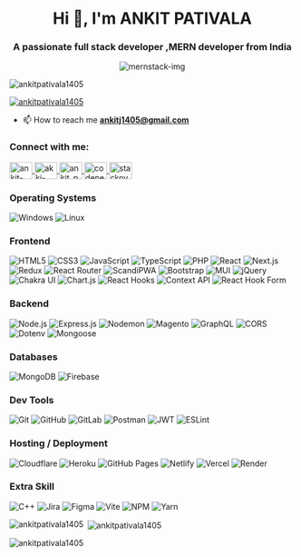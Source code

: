 <h1 align="center">Hi 👋, I'm ANKIT PATIVALA</h1>

<h3 align="center">A passionate full stack developer ,MERN developer from India</h3>

<div align="center"> 
    <img src="https://github.com/user-attachments/assets/020bd4e7-1939-4935-af5e-c51666cd33a2" alt="mernstack-img" />
</div>

<p align="left"> <img src="https://komarev.com/ghpvc/?username=ankitpativala1405&label=Profile%20views&color=0e75b6&style=flat" alt="ankitpativala1405" /> </p>

<p align="left"> <a href="https://github.com/ryo-ma/github-profile-trophy"><img src="https://github-profile-trophy.vercel.app/?username=ankitpativala1405" alt="ankitpativala1405" /></a> </p>

- 📫 How to reach me **ankitj1405@gmail.com**

<h3 align="left">Connect with me:</h3>
<p align="left">
  <!-- LinkedIn -->
<a href="https://linkedin.com/in/ankit-pativala-b2b02a194" target="_blank">
    <img align="center" src="https://raw.githubusercontent.com/rahuldkjain/github-profile-readme-generator/master/src/images/icons/Social/linked-in-alt.svg" alt="ankit-pativala" height="30" width="40" />
</a>

<!-- Facebook -->
  <a href="https://www.facebook.com/people/akki-pativala/pfbid0yricvwqbrq7hwjn8pjj25xv3bmgwt79y3s9asxdrauwlqaea44e94f8s2q6fxvh5l" target="_blank">
    <img align="center" src="https://raw.githubusercontent.com/rahuldkjain/github-profile-readme-generator/master/src/images/icons/Social/facebook.svg" alt="akki-pativala" height="30" width="40" />
  </a>

  <!-- Instagram -->
  <a href="https://instagram.com/ankit_pativala_1405" target="_blank">
    <img align="center" src="https://raw.githubusercontent.com/rahuldkjain/github-profile-readme-generator/master/src/images/icons/Social/instagram.svg" alt="ankit_pativala_1405" height="30" width="40" />
  </a>

  <!-- CodePen -->
  <a href="https://codepen.io/ankitpativala1405" target="_blank">
    <img align="center" src="https://raw.githubusercontent.com/rahuldkjain/github-profile-readme-generator/master/src/images/icons/Social/codepen.svg" alt="codepen" height="30" width="40" />
  </a>

  <!-- Stack Overflow -->
  <a href="https://stackoverflow.com/users/31350298/ankit-pativala" target="_blank">
    <img align="center" src="https://raw.githubusercontent.com/rahuldkjain/github-profile-readme-generator/master/src/images/icons/Social/stack-overflow.svg" alt="stackoverflow" height="30" width="40" />
  </a>
</p>

<!--
<h3 align="left">Languages and Tools:</h3>
<p align="left">
  <img src="https://img.shields.io/badge/C++-00599C?style=for-the-badge&logo=c%2B%2B&logoColor=white" alt="C++" />
  <img src="https://img.shields.io/badge/CSS3-1572B6?style=for-the-badge&logo=css3&logoColor=white" alt="CSS3" />
  <img src="https://img.shields.io/badge/JavaScript-F7DF1E?style=for-the-badge&logo=javascript&logoColor=black" alt="JavaScript" />
  <img src="https://img.shields.io/badge/HTML5-E34F26?style=for-the-badge&logo=html5&logoColor=white" alt="HTML5" />
  <img src="https://img.shields.io/badge/TypeScript-3178C6?style=for-the-badge&logo=typescript&logoColor=white" alt="TypeScript" />
  <img src="https://img.shields.io/badge/C-00599C?style=for-the-badge&logo=c&logoColor=white" alt="C" />
  <img src="https://img.shields.io/badge/Cloudflare-F38020?style=for-the-badge&logo=cloudflare&logoColor=white" alt="Cloudflare" />
  <img src="https://img.shields.io/badge/Heroku-430098?style=for-the-badge&logo=heroku&logoColor=white" alt="Heroku" />
  <img src="https://img.shields.io/badge/GitHub%20Pages-222222?style=for-the-badge&logo=github&logoColor=white" alt="GitHub Pages" />
  <img src="https://img.shields.io/badge/Firebase-FFCA28?style=for-the-badge&logo=firebase&logoColor=black" alt="Firebase" />
  <img src="https://img.shields.io/badge/Netlify-00C7B7?style=for-the-badge&logo=netlify&logoColor=white" alt="Netlify" />
  <img src="https://img.shields.io/badge/Vercel-000000?style=for-the-badge&logo=vercel&logoColor=white" alt="Vercel" />
  <img src="https://img.shields.io/badge/Render-46E3B7?style=for-the-badge&logo=render&logoColor=white" alt="Render" />
  <img src="https://img.shields.io/badge/Bootstrap-7952B3?style=for-the-badge&logo=bootstrap&logoColor=white" alt="Bootstrap" />
  <img src="https://img.shields.io/badge/Context%20API-61DAFB?style=for-the-badge&logo=react&logoColor=black" alt="Context API" />
  <img src="https://img.shields.io/badge/Express.js-000000?style=for-the-badge&logo=express&logoColor=white" alt="Express.js" />
  <img src="https://img.shields.io/badge/jQuery-0769AD?style=for-the-badge&logo=jquery&logoColor=white" alt="jQuery" />
  <img src="https://img.shields.io/badge/JWT-000000?style=for-the-badge&logo=jsonwebtokens&logoColor=white" alt="JWT" />
  <img src="https://img.shields.io/badge/MUI-007FFF?style=for-the-badge&logo=mui&logoColor=white" alt="MUI" />
  <img src="https://img.shields.io/badge/Nodemon-76D04B?style=for-the-badge&logo=nodemon&logoColor=white" alt="Nodemon" />
  <img src="https://img.shields.io/badge/Node.js-339933?style=for-the-badge&logo=nodedotjs&logoColor=white" alt="Node.js" />
  <img src="https://img.shields.io/badge/Next.js-000000?style=for-the-badge&logo=nextdotjs&logoColor=white" alt="Next.js" />
  <img src="https://img.shields.io/badge/NPM-CB3837?style=for-the-badge&logo=npm&logoColor=white" alt="NPM" />
  <img src="https://img.shields.io/badge/React-20232A?style=for-the-badge&logo=react&logoColor=61DAFB" alt="React" />
  <img src="https://img.shields.io/badge/React%20Router-CA4245?style=for-the-badge&logo=reactrouter&logoColor=white" alt="React Router" />
  <img src="https://img.shields.io/badge/Redux-764ABC?style=for-the-badge&logo=redux&logoColor=white" alt="Redux" />
  <img src="https://img.shields.io/badge/Vite-646CFF?style=for-the-badge&logo=vite&logoColor=white" alt="Vite" />
  <img src="https://img.shields.io/badge/MongoDB-47A248?style=for-the-badge&logo=mongodb&logoColor=white" alt="MongoDB" />
  <img src="https://img.shields.io/badge/Figma-F24E1E?style=for-the-badge&logo=figma&logoColor=white" alt="Figma" />
  <img src="https://img.shields.io/badge/Git-F05032?style=for-the-badge&logo=git&logoColor=white" alt="Git" />
  <img src="https://img.shields.io/badge/GitHub-181717?style=for-the-badge&logo=github&logoColor=white" alt="GitHub" />
  <img src="https://img.shields.io/badge/GitLab-FC6D26?style=for-the-badge&logo=gitlab&logoColor=white" alt="GitLab" />
  <img src="https://img.shields.io/badge/Postman-FF6C37?style=for-the-badge&logo=postman&logoColor=white" alt="Postman" />
  <img src="https://img.shields.io/badge/Twilio-F22F46?style=for-the-badge&logo=twilio&logoColor=white" alt="Twilio" />
  <img src="https://img.shields.io/badge/Magento-FF6600?style=for-the-badge&logo=magento&logoColor=white" alt="Magento" />
  <img src="https://img.shields.io/badge/GraphQL-E10098?style=for-the-badge&logo=graphql&logoColor=white" alt="GraphQL" />
  <img src="https://img.shields.io/badge/ScandiPWA-1DBF73?style=for-the-badge&logo=react&logoColor=white" alt="ScandiPWA" />
  <img src="https://img.shields.io/badge/Windows-0078D6?style=for-the-badge&logo=windows&logoColor=white" alt="Windows" />
  <img src="https://img.shields.io/badge/Linux-FCC624?style=for-the-badge&logo=linux&logoColor=black" alt="Linux" />
</p> -->

<h3>Operating Systems</h3>
<p align="left">
  <img src="https://img.shields.io/badge/Windows-0078D6?style=for-the-badge&logo=windows&logoColor=white" alt="Windows" />
  <img src="https://img.shields.io/badge/Linux-FCC624?style=for-the-badge&logo=linux&logoColor=black" alt="Linux" />
</p>

<h3>Frontend</h3>
<p align="left">
  <img src="https://img.shields.io/badge/HTML5-E34F26?style=for-the-badge&logo=html5&logoColor=white" alt="HTML5" />
  <img src="https://img.shields.io/badge/CSS3-1572B6?style=for-the-badge&logo=css3&logoColor=white" alt="CSS3" />
  <img src="https://img.shields.io/badge/JavaScript-F7DF1E?style=for-the-badge&logo=javascript&logoColor=black" alt="JavaScript" />
  <img src="https://img.shields.io/badge/TypeScript-3178C6?style=for-the-badge&logo=typescript&logoColor=white" alt="TypeScript" />
  <img src="https://img.shields.io/badge/PHP-777BB4?style=for-the-badge&logo=php&logoColor=white" alt="PHP" />
  <img src="https://img.shields.io/badge/React-20232A?style=for-the-badge&logo=react&logoColor=61DAFB" alt="React" />
  <img src="https://img.shields.io/badge/Next.js-000000?style=for-the-badge&logo=nextdotjs&logoColor=white" alt="Next.js" />
  <img src="https://img.shields.io/badge/Redux-764ABC?style=for-the-badge&logo=redux&logoColor=white" alt="Redux" />
  <img src="https://img.shields.io/badge/React%20Router-CA4245?style=for-the-badge&logo=reactrouter&logoColor=white" alt="React Router" />
  <img src="https://img.shields.io/badge/ScandiPWA-1DBF73?style=for-the-badge&logo=react&logoColor=white" alt="ScandiPWA" />
  <img src="https://img.shields.io/badge/Bootstrap-7952B3?style=for-the-badge&logo=bootstrap&logoColor=white" alt="Bootstrap" />
  <img src="https://img.shields.io/badge/MUI-007FFF?style=for-the-badge&logo=mui&logoColor=white" alt="MUI" />
  <img src="https://img.shields.io/badge/jQuery-0769AD?style=for-the-badge&logo=jquery&logoColor=white" alt="jQuery" />
  <img src="https://img.shields.io/badge/Chakra_UI-319795?style=for-the-badge&logo=chakraui&logoColor=white" alt="Chakra UI" />
  <img src="https://img.shields.io/badge/Chart.js-FF6384?style=for-the-badge&logo=chartdotjs&logoColor=white" alt="Chart.js" />
  <img src="https://img.shields.io/badge/React%20Hooks-61DAFB?style=for-the-badge&logo=react&logoColor=black" alt="React Hooks" />
  <img src="https://img.shields.io/badge/Context%20API-61DAFB?style=for-the-badge&logo=react&logoColor=black" alt="Context API" />
  <img src="https://img.shields.io/badge/React%20Hook%20Form-EC5990?style=for-the-badge&logo=react&logoColor=white" alt="React Hook Form" />
</p>

<h3>Backend</h3>
<p align="left">
  <img src="https://img.shields.io/badge/Node.js-339933?style=for-the-badge&logo=nodedotjs&logoColor=white" alt="Node.js" />
  <img src="https://img.shields.io/badge/Express.js-000000?style=for-the-badge&logo=express&logoColor=white" alt="Express.js" />
  <img src="https://img.shields.io/badge/Nodemon-76D04B?style=for-the-badge&logo=nodemon&logoColor=white" alt="Nodemon" />
  <img src="https://img.shields.io/badge/Magento-FF6600?style=for-the-badge&logo=magento&logoColor=white" alt="Magento" />
  <img src="https://img.shields.io/badge/GraphQL-E10098?style=for-the-badge&logo=graphql&logoColor=white" alt="GraphQL" />
  <img src="https://img.shields.io/badge/CORS-339933?style=for-the-badge&logo=apache&logoColor=white" alt="CORS" />
  <img src="https://img.shields.io/badge/dotenv-000000?style=for-the-badge&logo=dotenv&logoColor=white" alt="Dotenv" />
  <img src="https://img.shields.io/badge/Mongoose-880000?style=for-the-badge&logo=mongoose&logoColor=white" alt="Mongoose" />
</p>

<h3>Databases</h3>
<p align="left">
  <img src="https://img.shields.io/badge/MongoDB-47A248?style=for-the-badge&logo=mongodb&logoColor=white" alt="MongoDB" />
  <img src="https://img.shields.io/badge/Firebase-FFCA28?style=for-the-badge&logo=firebase&logoColor=black" alt="Firebase" />
</p>

<h3>Dev Tools</h3>
<p align="left">
  <img src="https://img.shields.io/badge/Git-F05032?style=for-the-badge&logo=git&logoColor=white" alt="Git" />
  <img src="https://img.shields.io/badge/GitHub-181717?style=for-the-badge&logo=github&logoColor=white" alt="GitHub" />
  <img src="https://img.shields.io/badge/GitLab-FC6D26?style=for-the-badge&logo=gitlab&logoColor=white" alt="GitLab" />
  <img src="https://img.shields.io/badge/Postman-FF6C37?style=for-the-badge&logo=postman&logoColor=white" alt="Postman" />
  <img src="https://img.shields.io/badge/JWT-000000?style=for-the-badge&logo=jsonwebtokens&logoColor=white" alt="JWT" />
  <img src="https://img.shields.io/badge/ESLint-4B32C3?style=for-the-badge&logo=eslint&logoColor=white" alt="ESLint" />
</p>

<h3>Hosting / Deployment</h3>
<p align="left">
  <img src="https://img.shields.io/badge/Cloudflare-F38020?style=for-the-badge&logo=cloudflare&logoColor=white" alt="Cloudflare" />
  <img src="https://img.shields.io/badge/Heroku-430098?style=for-the-badge&logo=heroku&logoColor=white" alt="Heroku" />
  <img src="https://img.shields.io/badge/GitHub%20Pages-222222?style=for-the-badge&logo=github&logoColor=white" alt="GitHub Pages" />
  <img src="https://img.shields.io/badge/Netlify-00C7B7?style=for-the-badge&logo=netlify&logoColor=white" alt="Netlify" />
  <img src="https://img.shields.io/badge/Vercel-000000?style=for-the-badge&logo=vercel&logoColor=white" alt="Vercel" />
  <img src="https://img.shields.io/badge/Render-46E3B7?style=for-the-badge&logo=render&logoColor=white" alt="Render" />
</p>

<h3>Extra Skill</h3>
<p align="left">
  <img src="https://img.shields.io/badge/C++-00599C?style=for-the-badge&logo=c%2B%2B&logoColor=white" alt="C++" />
  <img src="https://img.shields.io/badge/Jira-0052CC?style=for-the-badge&logo=jira&logoColor=white" alt="Jira" />
  <img src="https://img.shields.io/badge/Figma-F24E1E?style=for-the-badge&logo=figma&logoColor=white" alt="Figma" />
  <img src="https://img.shields.io/badge/Vite-646CFF?style=for-the-badge&logo=vite&logoColor=white" alt="Vite" />
  <img src="https://img.shields.io/badge/NPM-CB3837?style=for-the-badge&logo=npm&logoColor=white" alt="NPM" />
  <img src="https://img.shields.io/badge/Yarn-2C8EBB?style=for-the-badge&logo=yarn&logoColor=white" alt="Yarn" />
</p>

<p><img align="left" src="https://github-readme-stats.vercel.app/api/top-langs?username=ankitpativala1405&show_icons=true&locale=en&layout=compact" alt="ankitpativala1405" /></p>

<p>&nbsp;<img align="center" src="https://github-readme-stats.vercel.app/api?username=ankitpativala1405&show_icons=true&locale=en" alt="ankitpativala1405" /></p>

<p><img align="center" src="https://github-readme-streak-stats.herokuapp.com/?user=ankitpativala1405&" alt="ankitpativala1405" /></p>
